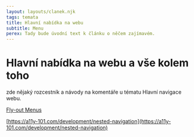 ```yaml
---
layout: layouts/clanek.njk
tags: temata
title: Hlavní nabídka na webu
subtitle: Menu
perex: Tady bude úvodní text k článku o něčem zajímavém.
---
```


# Hlavní nabídka na webu a vše kolem toho

zde nějaký rozcestník a návody na komentáře u tématu Hlavní navigace webu.

[Fly-out Menus](https://www.w3.org/WAI/tutorials/menus/flyout/)

[https://a11y-101.com/development/nested-navigation](https://a11y-101.com/development/nested-navigation)